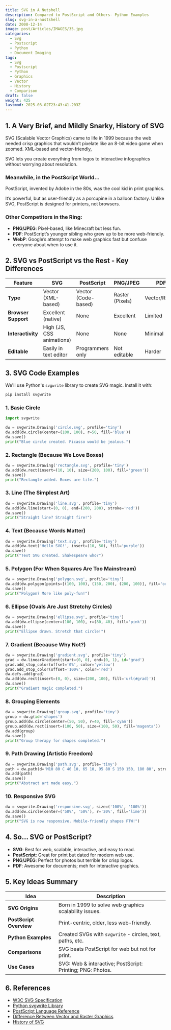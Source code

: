 ```yaml
---
title: SVG in A Nutshell
description: Compared to PostScript and Others- Python Examples
slug: svg-in-a-nustshell
date: 2008-12-14
image: post/Articles/IMAGES/35.jpg
categories:
  - Svg
  - Postscript
  - Python
  - Document Imaging
tags:
  - Svg
  - Postscript
  - Python
  - Graphics
  - Vector
  - History
  - Comparison
draft: false
weight: 425
lastmod: 2025-03-02T23:43:41.203Z
---
```

<!--
# SVG in Depth - Compared to PostScript and Others (with Python Code!)

Welcome to the wonderful world of SVG! If you've ever looked at an SVG file and thought, "Is this XML or an alien language?" — congrats, you're in the right place. Let's break down SVG like a curious cat ripping apart a cardboard box and compare it with the grandpa of graphics, PostScript, and a few other formats. 
-->

## 1. A Very Brief, and Mildly Snarky, History of SVG

SVG (Scalable Vector Graphics) came to life in 1999 because the web needed crisp graphics that wouldn’t pixelate like an 8-bit video game when zoomed. XML-based and vector-friendly,

SVG lets you create everything from logos to interactive infographics without worrying about resolution.

### Meanwhile, in the PostScript World…

PostScript, invented by Adobe in the 80s, was the cool kid in print graphics.

It’s powerful, but as user-friendly as a porcupine in a balloon factory. Unlike SVG, PostScript is designed for printers, not browsers.

### Other Competitors in the Ring:

* **PNG/JPEG**: Pixel-based, like Minecraft but less fun.
* **PDF**: PostScript’s younger sibling who grew up to be more web-friendly.
* **WebP**: Google’s attempt to make web graphics fast but confuse everyone about when to use it.

## 2. SVG vs PostScript vs the Rest - Key Differences

| Feature             | SVG                       | PostScript          | PNG/JPEG        | PDF           |
| ------------------- | ------------------------- | ------------------- | --------------- | ------------- |
| **Type**            | Vector (XML-based)        | Vector (Code-based) | Raster (Pixels) | Vector/Raster |
| **Browser Support** | Excellent (native)        | None                | Excellent       | Limited       |
| **Interactivity**   | High (JS, CSS animations) | None                | None            | Minimal       |
| **Editable**        | Easily in text editor     | Programmers only    | Not editable    | Harder        |

## 3. SVG Code Examples

We'll use Python's `svgwrite` library to create SVG magic. Install it with:

```bash
pip install svgwrite
```

### 1. Basic Circle

```python
import svgwrite

dw = svgwrite.Drawing('circle.svg', profile='tiny')
dw.add(dw.circle(center=(100, 100), r=50, fill='blue'))
dw.save()
print("Blue circle created. Picasso would be jealous.")
```

### 2. Rectangle (Because We Love Boxes)

```python
dw = svgwrite.Drawing('rectangle.svg', profile='tiny')
dw.add(dw.rect(insert=(10, 10), size=(200, 100), fill='green'))
dw.save()
print("Rectangle added. Boxes are life.")
```

### 3. Line (The Simplest Art)

```python
dw = svgwrite.Drawing('line.svg', profile='tiny')
dw.add(dw.line(start=(0, 0), end=(200, 200), stroke='red'))
dw.save()
print("Straight line? Straight fire!")
```

### 4. Text (Because Words Matter)

```python
dw = svgwrite.Drawing('text.svg', profile='tiny')
dw.add(dw.text('Hello SVG!', insert=(10, 50), fill='purple'))
dw.save()
print("Text SVG created. Shakespeare who?")
```

### 5. Polygon (For When Squares Are Too Mainstream)

```python
dw = svgwrite.Drawing('polygon.svg', profile='tiny')
dw.add(dw.polygon(points=[(100, 100), (150, 200), (200, 100)], fill='orange'))
dw.save()
print("Polygon? More like poly-fun!")
```

### 6. Ellipse (Ovals Are Just Stretchy Circles)

```python
dw = svgwrite.Drawing('ellipse.svg', profile='tiny')
dw.add(dw.ellipse(center=(100, 100), r=(80, 40), fill='pink'))
dw.save()
print("Ellipse drawn. Stretch that circle!")
```

### 7. Gradient (Because Why Not?)

```python
dw = svgwrite.Drawing('gradient.svg', profile='tiny')
grad = dw.linearGradient(start=(0, 0), end=(0, 1), id='grad')
grad.add_stop_color(offset='0%', color='yellow')
grad.add_stop_color(offset='100%', color='red')
dw.defs.add(grad)
dw.add(dw.rect(insert=(0, 0), size=(200, 100), fill='url(#grad)'))
dw.save()
print("Gradient magic completed.")
```

### 8. Grouping Elements

```python
dw = svgwrite.Drawing('group.svg', profile='tiny')
group = dw.g(id='shapes')
group.add(dw.circle(center=(50, 50), r=40, fill='cyan'))
group.add(dw.rect(insert=(100, 50), size=(100, 50), fill='magenta'))
dw.add(group)
dw.save()
print("Group therapy for shapes completed.")
```

### 9. Path Drawing (Artistic Freedom)

```python
dw = svgwrite.Drawing('path.svg', profile='tiny')
path = dw.path(d='M10 80 C 40 10, 65 10, 95 80 S 150 150, 180 80', stroke='black', fill='none')
dw.add(path)
dw.save()
print("Abstract art made easy.")
```

### 10. Responsive SVG

```python
dw = svgwrite.Drawing('responsive.svg', size=('100%', '100%'))
dw.add(dw.circle(center=('50%', '50%'), r='20%', fill='lime'))
dw.save()
print("SVG is now responsive. Mobile-friendly shapes FTW!")
```

## 4. So… SVG or PostScript?

* **SVG**: Best for web, scalable, interactive, and easy to read.
* **PostScript**: Great for print but dated for modern web use.
* **PNG/JPEG**: Perfect for photos but terrible for crisp logos.
* **PDF**: Awesome for documents; meh for interactive graphics.

## 5. Key Ideas Summary

| Idea                    | Description                                                |
| ----------------------- | ---------------------------------------------------------- |
| **SVG Origins**         | Born in 1999 to solve web graphics scalability issues.     |
| **PostScript Overview** | Print-centric, older, less web-friendly.                   |
| **Python Examples**     | Created SVGs with `svgwrite` - circles, text, paths, etc.  |
| **Comparisons**         | SVG beats PostScript for web but not for print.            |
| **Use Cases**           | SVG: Web & interactive; PostScript: Printing; PNG: Photos. |

## 6. References

* [W3C SVG Specification](https://www.w3.org/Graphics/SVG/)
* [Python svgwrite Library](https://pypi.org/project/svgwrite/)
* [PostScript Language Reference](https://www.adobe.com/products/postscript.html)
* [Difference Between Vector and Raster Graphics](https://en.wikipedia.org/wiki/Vector_graphics)
* [History of SVG](https://www.w3.org/TR/SVG2/)
